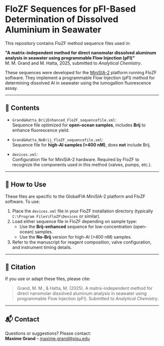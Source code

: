 # FloZF Sequences for pFI-Based Determination of Dissolved Aluminium in Seawater

This repository contains FloZF method sequence files used in:

**"A matrix-independent method for direct nanomolar dissolved aluminum analysis in seawater using programmable Flow Injection (pFI)"**  
M. M. Grand and M. Hatta, 2025, submitted to *Analytical Chemistry*.

These sequences were developed for the [MiniSIA-2](https://www.globalfia.com/shop/systems?view=article&id=126:minisia-2&catid=57) platform running FloZF software. They implement a programmable Flow Injection (pFI) method for determining dissolved Al in seawater using the lumogallion fluorescence assay.

---

## 📁 Contents

- `Grand&Hatta_BrijEnhanced_FloZF_sequencefile.xml`:  
  Sequence file optimized for **open-ocean samples**, includes **Brij** to enhance fluorescence yield.

- `Grand&Hatta_NoBrij_FloZF_sequencefile.xml`:  
  Sequence file for **high-Al samples (>400 nM)**, does **not** include Brij.

- `devices.xml`:  
  Configuration file for MiniSIA-2 hardware. Required by FloZF to recognize the components used in this method (valves, pumps, etc.).

---

## 🧪 How to Use

These files are specific to the GlobalFIA MiniSIA-2 platform and FloZF software. To use:

1. Place the `devices.xml` file in your FloZF installation directory (typically `C:\Program Files\FloZF\Devices` or similar).
2. Load either sequence file in FloZF depending on sample type:
   - Use the **Brij-enhanced** sequence for low-concentration (open-ocean) samples.
   - Use the **No-Brij** version for high-Al (>400 nM) samples.
3. Refer to the manuscript for reagent composition, valve configuration, and instrument timing details.

---

## 📄 Citation

If you use or adapt these files, please cite:

> Grand, M. M., & Hatta, M. (2025). A matrix-independent method for direct nanomolar dissolved aluminum analysis in seawater using programmable Flow Injection (pFI). Submitted to *Analytical Chemistry*.

---

## 📬 Contact

Questions or suggestions? Please contact:  
**Maxime Grand** – maxime.grand@sjsu.edu
